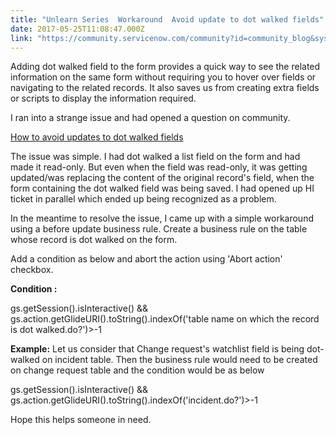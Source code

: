 ```yaml
---
title: "Unlearn Series  Workaround  Avoid update to dot walked fields"
date: 2017-05-25T11:08:47.000Z
link: "https://community.servicenow.com/community?id=community_blog&sys_id=9bad66a9dbd0dbc01dcaf3231f961984"
---
```

<p>Adding dot walked field to the form provides a quick way to see the related information on the same form without requiring you to hover over fields or navigating to the related records. It also saves us from creating extra fields or scripts to display the information required.</p><p></p><p>I ran into a strange issue and had opened a question on community.</p><p><a title="How to avoid updates to dot walked fields" __default_attr="263178" __jive_macro_name="thread" class="jive_macro_thread jive_macro" data-orig-content="How to avoid updates to dot walked fields" data-renderedposition="94_8_281_16" href="/community?id=community_question&sys_id=07680beddb1cdbc01dcaf3231f9619a7">How to avoid updates to dot walked fields</a></p><p></p><p>The issue was simple. I had dot walked a list field on the form and had made it read-only. But even when the field was read-only, it was getting updated/was replacing the content of the original record's field, when the form containing the dot walked field was being saved. I had opened up HI ticket in parallel which ended up being recognized as a problem.</p><p></p><p>In the meantime to resolve the issue, I came up with a simple workaround using a before update business rule. Create a business rule on the table whose record is dot walked on the form.</p><p>Add a condition as below and abort the action using 'Abort action' checkbox.</p><p></p><p><strong>Condition :</strong></p><p>gs.getSession().isInteractive() &amp;&amp; gs.action.getGlideURI().toString().indexOf('table name on which the record is dot walked.do?')&gt;-1</p><p></p><p><strong>Example:</strong> Let us consider that Change request's watchlist field is being dot-walked on incident table. Then the business rule would need to be created on change request table and the condition would be as below</p><p>gs.getSession().isInteractive() &amp;&amp; gs.action.getGlideURI().toString().indexOf('incident.do?')&gt;-1</p><p></p><p>Hope this helps someone in need.</p>